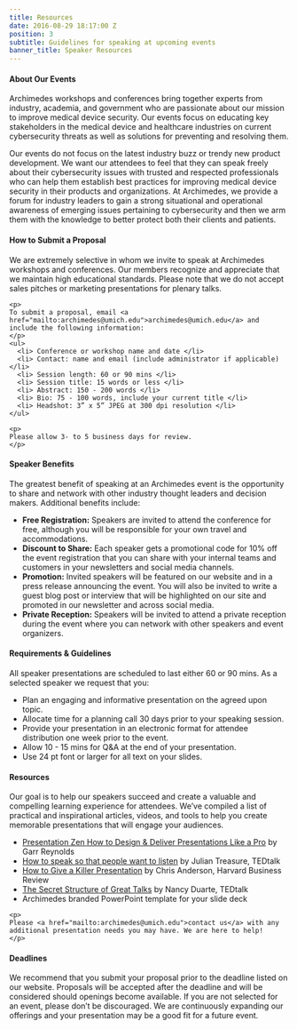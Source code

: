 ```yaml
---
title: Resources
date: 2016-08-29 18:17:00 Z
position: 3
subtitle: Guidelines for speaking at upcoming events
banner_title: Speaker Resources
---
```


<div class="row">
  <div class="col-sm-6">
    <h4 class="Home-title">About Our Events</h4>
    <p>
    Archimedes workshops and conferences bring together experts from industry, academia, and government who are passionate about our mission to improve medical device security. Our events focus on educating key stakeholders in the medical device and healthcare industries on current cybersecurity threats as well as solutions for preventing and resolving them.
    </p>
    <p>
    Our events do not focus on the latest industry buzz or trendy new product development. We want our attendees to feel that they can speak freely about their cybersecurity issues with trusted and respected professionals who can help them establish best practices for improving medical device security in their products and organizations. At Archimedes, we provide a forum for industry leaders to gain a strong situational and operational awareness of emerging issues pertaining to cybersecurity and then we arm them with the knowledge to better protect both their clients and patients.
    </p>
  </div>
  <div class="col-sm-6">
    <h4 class="Home-title">How to Submit a Proposal</h4>
    <p>
    We are extremely selective in whom we invite to speak at Archimedes workshops and conferences. Our members recognize and appreciate that we maintain high educational standards. Please note that we do not accept sales pitches or marketing presentations for plenary talks.
    </p>

    <p>
    To submit a proposal, email <a href="mailto:archimedes@umich.edu">archimedes@umich.edu</a> and include the following information:
    </p>
    <ul>
      <li> Conference or workshop name and date </li>
      <li> Contact: name and email (include administrator if applicable) </li>
      <li> Session length: 60 or 90 mins </li>
      <li> Session title: 15 words or less </li>
      <li> Abstract: 150 - 200 words </li>
      <li> Bio: 75 - 100 words, include your current title </li>
      <li> Headshot: 3” x 5” JPEG at 300 dpi resolution </li>
    </ul>

    <p>
    Please allow 3- to 5 business days for review.
    </p>
  </div>
</div>

<div class="row">
  <div class="col-sm-6">
    <h4 class="Home-title">Speaker Benefits </h4>
    <p>
    The greatest benefit of speaking at an Archimedes event is the opportunity to share and network with other industry thought leaders and decision makers. Additional benefits include:
    </p>
    <ul>
      <li>
      <strong>Free Registration:</strong> Speakers are invited to attend the conference for free, although you will be responsible for your own travel and accommodations.
      </li>
      <li>
      <strong>Discount to Share:</strong> Each speaker gets a promotional code for 10% off the event registration that you can share with your internal teams and customers in your newsletters and social media channels.
      </li>
      <li>
      <strong>Promotion:</strong> Invited speakers will be featured on our website and in a press release announcing the event. You will also be invited to write a guest blog post or interview that will be highlighted on our site and promoted in our newsletter and across social media.
      </li>
      <li>
      <strong>Private Reception:</strong> Speakers will be invited to attend a private reception during the event where you can network with other speakers and event organizers.
      </li>
    </ul>
  </div>
  <div class="col-sm-6">
    <h4 class="Home-title">Requirements & Guidelines</h4>
    <p>
    All speaker presentations are scheduled to last either 60 or 90 mins. As a selected speaker we request that you:
    </p>
    <ul>
      <li> Plan an engaging and informative presentation on the agreed upon topic. </li>
      <li> Allocate time for a planning call 30 days prior to your speaking session. </li>
      <li> Provide your presentation in an electronic format for attendee distribution one week prior to the event. </li>
      <li> Allow 10 - 15 mins for Q&A at the end of your presentation. </li>
      <li> Use 24 pt font or larger for all text on your slides. </li>
    </ul>
  </div>
</div>
<div class="row">
  <div class="col-sm-6">
    <h4 class="Home-title">Resources</h4>
    <p>
    Our goal is to help our speakers succeed and create a valuable and compelling learning experience for attendees. We’ve compiled a list of practical and inspirational articles, videos, and tools to help you create memorable presentations that will engage your audiences.
    </p>
    <ul>
      <li>
      <a href="http://www.garrreynolds.com/Presentation/pdf/presentation_tips.pdf">Presentation Zen How to Design & Deliver Presentations Like a Pro</a> by Garr Reynolds
      </li>
      <li>
      <a href="https://www.youtube.com/watch?v=eIho2S0ZahI">How to speak so that people want to listen</a> by Julian Treasure, TEDtalk
      </li>
      <li>
      <a href="https://hbr.org/2013/06/how-to-give-a-killer-presentation">How to Give a Killer Presentation</a> by Chris Anderson, Harvard Business Review
      </li>
      <li>
      <a href="https://www.ted.com/talks/nancy_duarte_the_secret_structure_of_great_talks">The Secret Structure of Great Talks</a> by Nancy Duarte, TEDtalk
      </li>
      <li>
      Archimedes branded PowerPoint template for your slide deck
      </li>
    </ul>

    <p>
    Please <a href="mailto:archimedes@umich.edu">contact us</a> with any additional presentation needs you may have. We are here to help!
    </p>
  </div>
  <div class="col-sm-6">
    <h4 class="Home-title">Deadlines</h4>
    <p>
    We recommend that you submit your proposal prior to the deadline listed on our website. Proposals will be accepted after the deadline and will be considered should openings become available. If you are not selected for an event, please don’t be discouraged. We are continuously expanding our offerings and your presentation may be a good fit for a future event.
    </p>
  </div>
</div>
